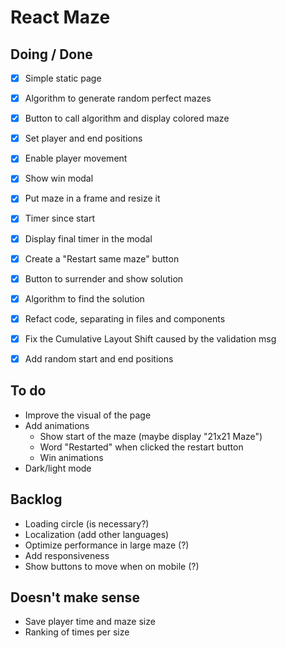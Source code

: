 

# React Maze

## Doing / Done
- [x] Simple static page
- [x] Algorithm to generate random perfect mazes
- [x] Button to call algorithm and display colored maze
- [x] Set player and end positions
- [x] Enable player movement
- [x] Show win modal
- [x] Put maze in a frame and resize it
- [x] Timer since start
- [x] Display final timer in the modal
- [x] Create a "Restart same maze" button
- [x] Button to surrender and show solution
- [x] Algorithm to find the solution
- [x] Refact code, separating in files and components
- [x] Fix the Cumulative Layout Shift caused by the validation msg
- [x] Add random start and end positions


## To do
- Improve the visual of the page
- Add animations
  - Show start of the maze (maybe display "21x21 Maze")
  - Word "Restarted" when clicked the restart button
  - Win animations
- Dark/light mode


## Backlog
- Loading circle (is necessary?)
- Localization (add other languages)
- Optimize performance in large maze (?)
- Add responsiveness
- Show buttons to move when on mobile (?)
  

## Doesn't make sense
- Save player time and maze size
- Ranking of times per size